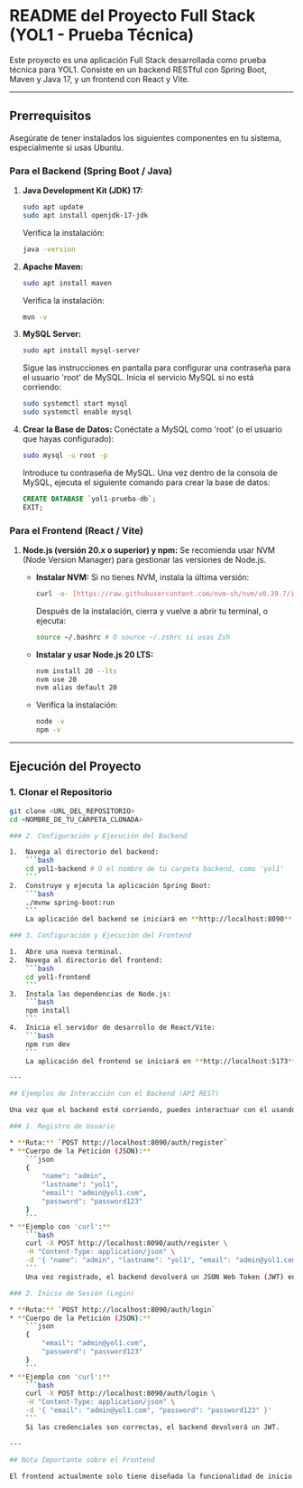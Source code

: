 # README del Proyecto Full Stack (YOL1 - Prueba Técnica)

Este proyecto es una aplicación Full Stack desarrollada como prueba técnica para YOL1. Consiste en un backend RESTful con Spring Boot, Maven y Java 17, y un frontend con React y Vite.

---

## Prerrequisitos

Asegúrate de tener instalados los siguientes componentes en tu sistema, especialmente si usas Ubuntu.

### Para el Backend (Spring Boot / Java)

1.  **Java Development Kit (JDK) 17:**
    ```bash
    sudo apt update
    sudo apt install openjdk-17-jdk
    ```
    Verifica la instalación:
    ```bash
    java -version
    ```

2.  **Apache Maven:**
    ```bash
    sudo apt install maven
    ```
    Verifica la instalación:
    ```bash
    mvn -v
    ```

3.  **MySQL Server:**
    ```bash
    sudo apt install mysql-server
    ```
    Sigue las instrucciones en pantalla para configurar una contraseña para el usuario 'root' de MySQL.
    Inicia el servicio MySQL si no está corriendo:
    ```bash
    sudo systemctl start mysql
    sudo systemctl enable mysql
    ```

4.  **Crear la Base de Datos:**
    Conéctate a MySQL como 'root' (o el usuario que hayas configurado):
    ```bash
    sudo mysql -u root -p
    ```
    Introduce tu contraseña de MySQL. Una vez dentro de la consola de MySQL, ejecuta el siguiente comando para crear la base de datos:
    ```sql
    CREATE DATABASE `yol1-prueba-db`;
    EXIT;
    ```

### Para el Frontend (React / Vite)

1.  **Node.js (versión 20.x o superior) y npm:**
    Se recomienda usar NVM (Node Version Manager) para gestionar las versiones de Node.js.

    * **Instalar NVM:**
        Si no tienes NVM, instala la última versión:
        ```bash
        curl -o- [https://raw.githubusercontent.com/nvm-sh/nvm/v0.39.7/install.sh](https://raw.githubusercontent.com/nvm-sh/nvm/v0.39.7/install.sh) | bash
        ```
        Después de la instalación, cierra y vuelve a abrir tu terminal, o ejecuta:
        ```bash
        source ~/.bashrc # O source ~/.zshrc si usas Zsh
        ```
    * **Instalar y usar Node.js 20 LTS:**
        ```bash
        nvm install 20 --lts
        nvm use 20
        nvm alias default 20
        ```
    * Verifica la instalación:
        ```bash
        node -v
        npm -v
        ```

---

## Ejecución del Proyecto

### 1. Clonar el Repositorio

```bash
git clone <URL_DEL_REPOSITORIO>
cd <NOMBRE_DE_TU_CARPETA_CLONADA>

### 2. Configuración y Ejecución del Backend

1.  Navega al directorio del backend:
    ```bash
    cd yol1-backend # O el nombre de tu carpeta backend, como 'yol1'
    ```
2.  Construye y ejecuta la aplicación Spring Boot:
    ```bash
    ./mvnw spring-boot:run
    ```
    La aplicación del backend se iniciará en **http://localhost:8090**.

### 3. Configuración y Ejecución del Frontend

1.  Abre una nueva terminal.
2.  Navega al directorio del frontend:
    ```bash
    cd yol1-frontend
    ```
3.  Instala las dependencias de Node.js:
    ```bash
    npm install
    ```
4.  Inicia el servidor de desarrollo de React/Vite:
    ```bash
    npm run dev
    ```
    La aplicación del frontend se iniciará en **http://localhost:5173**.

---

## Ejemplos de Interacción con el Backend (API REST)

Una vez que el backend esté corriendo, puedes interactuar con él usando herramientas como Postman, Insomnia o 'curl'.

### 1. Registro de Usuario

* **Ruta:** `POST http://localhost:8090/auth/register`
* **Cuerpo de la Petición (JSON):**
    ```json
    {
        "name": "admin",
        "lastname": "yol1",
        "email": "admin@yol1.com",
        "password": "password123"
    }
    ```
* **Ejemplo con 'curl':**
    ```bash
    curl -X POST http://localhost:8090/auth/register \
    -H "Content-Type: application/json" \
    -d '{ "name": "admin", "lastname": "yol1", "email": "admin@yol1.com", "password": "password123" }'
    ```
    Una vez registrado, el backend devolverá un JSON Web Token (JWT) en la respuesta.

### 2. Inicio de Sesión (Login)

* **Ruta:** `POST http://localhost:8090/auth/login`
* **Cuerpo de la Petición (JSON):**
    ```json
    {
        "email": "admin@yol1.com",
        "password": "password123"
    }
    ```
* **Ejemplo con 'curl':**
    ```bash
    curl -X POST http://localhost:8090/auth/login \
    -H "Content-Type: application/json" \
    -d '{ "email": "admin@yol1.com", "password": "password123" }'
    ```
    Si las credenciales son correctas, el backend devolverá un JWT.

---

## Nota Importante sobre el Frontend

El frontend actualmente solo tiene diseñada la funcionalidad de inicio de sesión (login). Lamentablemente, por tiempo, no se alcanzó a desarrollar la funcionalidad completa para ingresar datos desde el formulario de registro. Se puede probar el login una vez que el usuario haya sido registrado directamente a través de la API del backend (como se mostró en los ejemplos de 'curl').